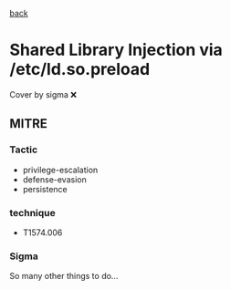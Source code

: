 [back](../index.md)
# Shared Library Injection via /etc/ld.so.preload
Cover by sigma :x: 

## MITRE
### Tactic
  - privilege-escalation
  - defense-evasion
  - persistence

### technique
  - T1574.006

### Sigma

 So many other things to do...